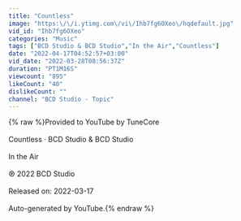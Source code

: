 ```yaml
---
title: "Countless"
image: "https:\/\/i.ytimg.com\/vi\/Ihb7fg6OXeo\/hqdefault.jpg"
vid_id: "Ihb7fg6OXeo"
categories: "Music"
tags: ["BCD Studio & BCD Studio","In the Air","Countless"]
date: "2022-04-17T04:52:57+03:00"
vid_date: "2022-03-28T08:56:37Z"
duration: "PT1M16S"
viewcount: "895"
likeCount: "40"
dislikeCount: ""
channel: "BCD Studio - Topic"
---
```

{% raw %}Provided to YouTube by TuneCore<br /><br />Countless · BCD Studio &amp; BCD Studio<br /><br />In the Air<br /><br />℗ 2022 BCD Studio<br /><br />Released on: 2022-03-17<br /><br />Auto-generated by YouTube.{% endraw %}
